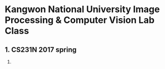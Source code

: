 # Kangwon National University Image Processing & Computer Vision Lab Class 

## 1. CS231N 2017 spring
1. 

